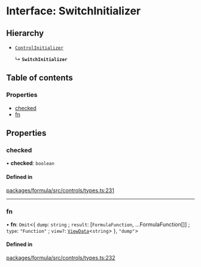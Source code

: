 # Interface: SwitchInitializer

## Hierarchy

- [`ControlInitializer`](ControlInitializer.md)

  ↳ **`SwitchInitializer`**

## Table of contents

### Properties

- [checked](SwitchInitializer.md#checked)
- [fn](SwitchInitializer.md#fn)

## Properties

### <a id="checked" name="checked"></a> checked

• **checked**: `boolean`

#### Defined in

[packages/formula/src/controls/types.ts:231](https://github.com/mashcard/mashcard/blob/main/packages/formula/src/controls/types.ts#L231)

---

### <a id="fn" name="fn"></a> fn

• **fn**: `Omit`<{ `dump`: `string` ; `result`: [`FormulaFunction`, ...FormulaFunction[]] ; `type`: `"Function"` ; `view?`: [`ViewData`](ViewData.md)<`string`\> }, `"dump"`\>

#### Defined in

[packages/formula/src/controls/types.ts:232](https://github.com/mashcard/mashcard/blob/main/packages/formula/src/controls/types.ts#L232)
